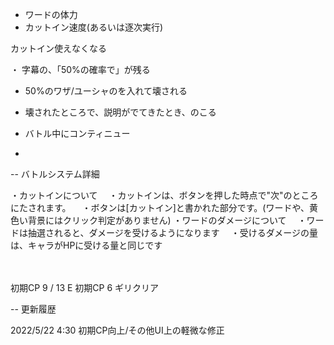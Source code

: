- ワードの体力
- カットイン速度(あるいは逐次実行)

カットイン使えなくなる

・ 字幕の、「50%の確率で」が残る

- 50%のワザ/ユーシャのを入れて壊される
- 壊されたところで、説明がでてきたとき、のこる

- バトル中にコンティニュー
- 

--
バトルシステム詳細

・カットインについて
　・カットインは、ボタンを押した時点で"次"のところにたされます。
　・ボタンは[カットイン]と書かれた部分です。(ワードや、黄色い背景にはクリック判定がありません)
・ワードのダメージについて
　・ワードは抽選されると、ダメージを受けるようになります
　・受けるダメージの量は、キャラがHPに受ける量と同じです

　

初期CP 9 / 13
E
初期CP 6
ギリクリア 

--
更新履歴

2022/5/22 4:30 初期CP向上/その他UI上の軽微な修正
